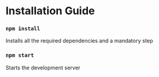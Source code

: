 # Installation Guide

### `npm install`
Installs all the required dependencies and a mandatory step

### `npm start `
Starts the development server